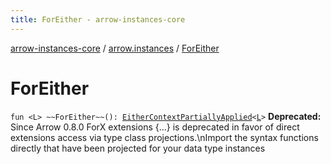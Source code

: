 ```yaml
---
title: ForEither - arrow-instances-core
---
```


[arrow-instances-core](../index.html) / [arrow.instances](index.html) / [ForEither](./-for-either.html)

# ForEither

`fun <L> ~~ForEither~~(): `[`EitherContextPartiallyApplied`](-either-context-partially-applied/index.html)`<`[`L`](-for-either.html#L)`>`
**Deprecated:** Since Arrow 0.8.0 ForX extensions {...} is deprecated in favor of direct extensions access via type class projections.\nImport the syntax functions directly that have been projected for your data type instances

